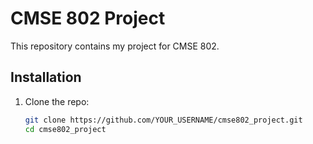 # CMSE 802 Project
This repository contains my project for CMSE 802.

## Installation
1. Clone the repo:
   ```bash
   git clone https://github.com/YOUR_USERNAME/cmse802_project.git
   cd cmse802_project
